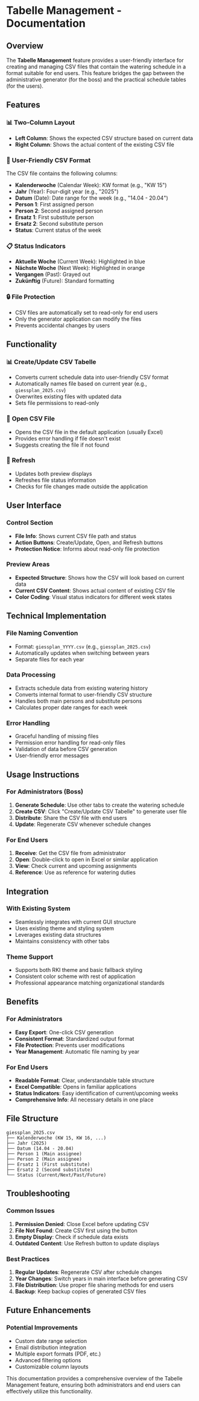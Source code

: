 # Tabelle Management - Documentation

## Overview

The **Tabelle Management** feature provides a user-friendly interface for creating and managing CSV files that contain the watering schedule in a format suitable for end users. This feature bridges the gap between the administrative generator (for the boss) and the practical schedule tables (for the users).

## Features

### 📊 **Two-Column Layout**
- **Left Column**: Shows the expected CSV structure based on current data
- **Right Column**: Shows the actual content of the existing CSV file

### 🎯 **User-Friendly CSV Format**
The CSV file contains the following columns:
- **Kalenderwoche** (Calendar Week): KW format (e.g., "KW 15")
- **Jahr** (Year): Four-digit year (e.g., "2025")
- **Datum** (Date): Date range for the week (e.g., "14.04 - 20.04")
- **Person 1**: First assigned person
- **Person 2**: Second assigned person
- **Ersatz 1**: First substitute person
- **Ersatz 2**: Second substitute person
- **Status**: Current status of the week

### 📋 **Status Indicators**
- **Aktuelle Woche** (Current Week): Highlighted in blue
- **Nächste Woche** (Next Week): Highlighted in orange
- **Vergangen** (Past): Grayed out
- **Zukünftig** (Future): Standard formatting

### 🔒 **File Protection**
- CSV files are automatically set to read-only for end users
- Only the generator application can modify the files
- Prevents accidental changes by users

## Functionality

### 📊 **Create/Update CSV Tabelle**
- Converts current schedule data into user-friendly CSV format
- Automatically names file based on current year (e.g., `giessplan_2025.csv`)
- Overwrites existing files with updated data
- Sets file permissions to read-only

### 📂 **Open CSV File**
- Opens the CSV file in the default application (usually Excel)
- Provides error handling if file doesn't exist
- Suggests creating the file if not found

### 🔄 **Refresh**
- Updates both preview displays
- Refreshes file status information
- Checks for file changes made outside the application

## User Interface

### Control Section
- **File Info**: Shows current CSV file path and status
- **Action Buttons**: Create/Update, Open, and Refresh buttons
- **Protection Notice**: Informs about read-only file protection

### Preview Areas
- **Expected Structure**: Shows how the CSV will look based on current data
- **Current CSV Content**: Shows actual content of existing CSV file
- **Color Coding**: Visual status indicators for different week states

## Technical Implementation

### File Naming Convention
- Format: `giessplan_YYYY.csv` (e.g., `giessplan_2025.csv`)
- Automatically updates when switching between years
- Separate files for each year

### Data Processing
- Extracts schedule data from existing watering history
- Converts internal format to user-friendly CSV structure
- Handles both main persons and substitute persons
- Calculates proper date ranges for each week

### Error Handling
- Graceful handling of missing files
- Permission error handling for read-only files
- Validation of data before CSV generation
- User-friendly error messages

## Usage Instructions

### For Administrators (Boss)
1. **Generate Schedule**: Use other tabs to create the watering schedule
2. **Create CSV**: Click "Create/Update CSV Tabelle" to generate user file
3. **Distribute**: Share the CSV file with end users
4. **Update**: Regenerate CSV whenever schedule changes

### For End Users
1. **Receive**: Get the CSV file from administrator
2. **Open**: Double-click to open in Excel or similar application
3. **View**: Check current and upcoming assignments
4. **Reference**: Use as reference for watering duties

## Integration

### With Existing System
- Seamlessly integrates with current GUI structure
- Uses existing theme and styling system
- Leverages existing data structures
- Maintains consistency with other tabs

### Theme Support
- Supports both RKI theme and basic fallback styling
- Consistent color scheme with rest of application
- Professional appearance matching organizational standards

## Benefits

### For Administrators
- **Easy Export**: One-click CSV generation
- **Consistent Format**: Standardized output format
- **File Protection**: Prevents user modifications
- **Year Management**: Automatic file naming by year

### For End Users
- **Readable Format**: Clear, understandable table structure
- **Excel Compatible**: Opens in familiar applications
- **Status Indicators**: Easy identification of current/upcoming weeks
- **Comprehensive Info**: All necessary details in one place

## File Structure

```
giessplan_2025.csv
├── Kalenderwoche (KW 15, KW 16, ...)
├── Jahr (2025)
├── Datum (14.04 - 20.04)
├── Person 1 (Main assignee)
├── Person 2 (Main assignee)
├── Ersatz 1 (First substitute)
├── Ersatz 2 (Second substitute)
└── Status (Current/Next/Past/Future)
```

## Troubleshooting

### Common Issues
1. **Permission Denied**: Close Excel before updating CSV
2. **File Not Found**: Create CSV first using the button
3. **Empty Display**: Check if schedule data exists
4. **Outdated Content**: Use Refresh button to update displays

### Best Practices
1. **Regular Updates**: Regenerate CSV after schedule changes
2. **Year Changes**: Switch years in main interface before generating CSV
3. **File Distribution**: Use proper file sharing methods for end users
4. **Backup**: Keep backup copies of generated CSV files

## Future Enhancements

### Potential Improvements
- Custom date range selection
- Email distribution integration
- Multiple export formats (PDF, etc.)
- Advanced filtering options
- Customizable column layouts

This documentation provides a comprehensive overview of the Tabelle Management feature, ensuring both administrators and end users can effectively utilize this functionality.
